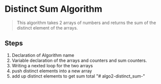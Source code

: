 # Distinct Sum Algorithm

> This algorithm takes 2 arrays of numbers and returns the sum of the distinct element of the arrays.

## Steps

1. Declaration of Algorithm name
2. Variable declaration of the arrays and counters and sum counters.
3. Writing a nexted loop for the two arrays
4. push distinct elements into a new array
5. add up distinct elements to get sum total
"# algo2-distinct_sum-" 
